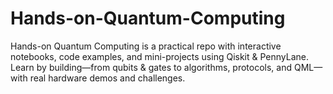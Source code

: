 # Hands-on-Quantum-Computing
Hands-on Quantum Computing is a practical repo with interactive notebooks, code examples, and mini-projects using Qiskit &amp; PennyLane. Learn by building—from qubits &amp; gates to algorithms, protocols, and QML—with real hardware demos and challenges. 
